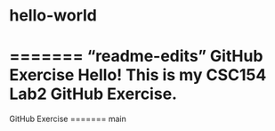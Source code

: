 # hello-world
======= “readme-edits”
GitHub Exercise Hello! This is my CSC154 Lab2 GitHub Exercise.
=======
GitHub Exercise
======= main
